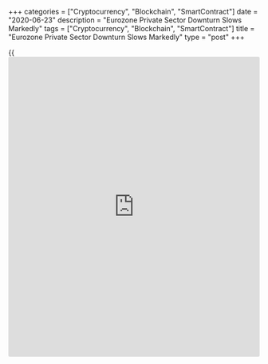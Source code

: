 +++
categories = ["Cryptocurrency", "Blockchain", "SmartContract"]
date = "2020-06-23"
description = "Eurozone Private Sector Downturn Slows Markedly"
tags = ["Cryptocurrency", "Blockchain", "SmartContract"]
title = "Eurozone Private Sector Downturn Slows Markedly"
type = "post"
+++

{{<iframe id="large-banner" src="https://www.bounty.group/#slide=8.0" width="100%" height="600" scrolling="no" style="border: 0px solid rgb(216, 221, 230); border-radius: 3px;">}}

The euro area private sector contracted at a much slower pace in June as
lockdowns related to [coronavirus][1] pandemic were further relaxed,
provisional survey results published by IHS Markit showed Tuesday.

The flash composite output index advanced more-than-expected to 47.5
from 31.9 in May. The score was forecast to rise to 42.4.

The latest gain took the PMI to its highest since February, though
indicating an overall decline in [business][2] output. Output decreased
again in both manufacturing and services, the latter showing the
slightly steeper rate of decline.

The services Purchasing Managers' Index climbed to 47.3 from 30.5 in the
previous month. This was also above economists' forecast of 41.0.

Likewise, the factory PMI rose to 46.9 in June from 39.4 in May. The
expected level was 44.5.

The ongoing downturn in output was linked to a fourth consecutive
monthly deterioration of inflows of new business, which in turn
contributed to a further steep decline in backlogs of orders for
companies to work through.

The relaxation of some lockdown measures, and planned easing in months
ahead helped propel business sentiment for the coming year to its
highest since February.

The rate of job losses moderated in both sectors. Average prices charges
for goods and services dropped for the fourth consecutive month.
Meanwhile, input prices increased for the first time since February.

"While second quarter GDP is still likely to have dropped at an
unprecedented rate, the rise in the PMI adds to expectations that the
lifting of lockdown restrictions will help bring the downturn to an end
as we head into the summer," Chris Williamson, chief business economist
at IHS Markit, said.

Today's PMI numbers provide further evidence of what initially looks
like a textbook v-shaped recovery, Carsten Brzeski, an ING economist
said.

As much as more than a month of lockdowns had sent economies into a
standstill, the gradual reopenings of the last two months have led to a
sharp rebound in activity. However, it is anything but certain that the
Eurozone [economy][3] can maintain this momentum, Brzeski added.

By region, France led the improvement with output returning to growth
for the first time since February. However, Germany lagged behind,
reporting a steeper fall in output than the rest of the region outside
of France and Germany.

France's private sector expanded for the first time in four months in
June. The composite output index rose to a four-month high of 51.3 from
32.1 in May. The reading was also above economists' forecast of 46.3.

Output growth was recorded in both the manufacturing and service
sectors, with the former posting its quickest rise in production since
February 2018.

The manufacturing PMI improved to 52.1 in June from 40.6 in May. The
expected score was 46.0. At the same time, the services PMI came in at
50.3 versus 31.1 a month ago and forecast of 44.2.

Although Germany's private sector showed signs of a turnaround in June,
the overall activity continued to shrink.

The flash composite output index gained to 45.8 in June from 32.3 in the
previous month. This was the highest reading in four months and above
economists' forecast of 44.2.

There were identical rates of decline in services business activity and
manufacturing production.

The manufacturing PMI advanced to 44.6 from 36.6 a month ago. The
expected level was 41.5. At the same time, the services PMI stood at
45.8 compared to 32.6 in the previous month and well above forecast of
42.0.

For comments and feedback [contact](https://www.playgroundfx.com/contact/): editorial@rtt[news](https://www.letsplayfx.com/blog/forex-news-website/).com

[Economic News][3]

 **What parts of the world are seeing the best (and worst) economic
performances lately? Click[here][4] to check out our [Econ Scorecard][4]
and find out! See up-to-the-moment [ranking](https://www.playgroundfx.com/blog/crypto-exchange-ranking/)s for the best and worst
performers in [GDP][5], [unemployment rate][6], [inflation][7] and much
more.**

   1. www.rtt[news](https://www.letsplayfx.com/blog/forex-news-website/).com/list/coronavirus.aspx
   2. www.rtt[news](https://www.letsplayfx.com/blog/forex-news-website/).com/Content/Business.aspx
   3. www.rtt[news](https://www.letsplayfx.com/blog/forex-news-website/).com/Content/EconomicNews.aspx
   4. www.rtt[news](https://www.letsplayfx.com/blog/forex-news-website/).com/economic-scorecard/world-rank/PPI/highest-performance.aspx
   5. www.rtt[news](https://www.letsplayfx.com/blog/forex-news-website/).com/economic-scorecard/world-rank/GDP/highest-performance.aspx
   6. www.rtt[news](https://www.letsplayfx.com/blog/forex-news-website/).com/economic-scorecard/world-rank/unemployment-rate/lowest-performance.aspx
   7. www.rtt[news](https://www.letsplayfx.com/blog/forex-news-website/).com/economic-scorecard/world-rank/CPI/highest-performance.aspx